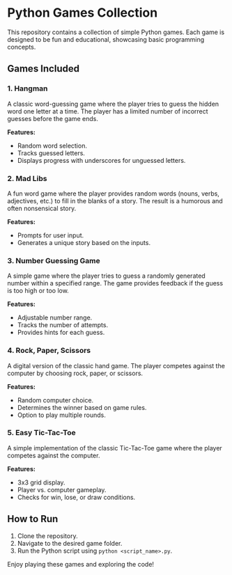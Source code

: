 # Python Games Collection

This repository contains a collection of simple Python games. Each game is designed to be fun and educational, showcasing basic programming concepts.

## Games Included

### 1. Hangman
A classic word-guessing game where the player tries to guess the hidden word one letter at a time. The player has a limited number of incorrect guesses before the game ends.

**Features:**
- Random word selection.
- Tracks guessed letters.
- Displays progress with underscores for unguessed letters.

### 2. Mad Libs
A fun word game where the player provides random words (nouns, verbs, adjectives, etc.) to fill in the blanks of a story. The result is a humorous and often nonsensical story.

**Features:**
- Prompts for user input.
- Generates a unique story based on the inputs.

### 3. Number Guessing Game
A simple game where the player tries to guess a randomly generated number within a specified range. The game provides feedback if the guess is too high or too low.

**Features:**
- Adjustable number range.
- Tracks the number of attempts.
- Provides hints for each guess.

### 4. Rock, Paper, Scissors
A digital version of the classic hand game. The player competes against the computer by choosing rock, paper, or scissors.

**Features:**
- Random computer choice.
- Determines the winner based on game rules.
- Option to play multiple rounds.

### 5. Easy Tic-Tac-Toe
A simple implementation of the classic Tic-Tac-Toe game where the player competes against the computer.

**Features:**
- 3x3 grid display.
- Player vs. computer gameplay.
- Checks for win, lose, or draw conditions.

## How to Run
1. Clone the repository.
2. Navigate to the desired game folder.
3. Run the Python script using `python <script_name>.py`.

Enjoy playing these games and exploring the code!